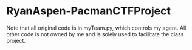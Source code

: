# RyanAspen-PacmanCTFProject

Note that all original code is in myTeam.py, which controls my agent. All other code is not owned by me and is solely used to facilitate the class project.
